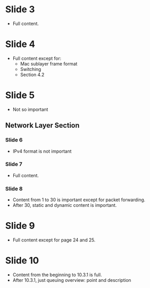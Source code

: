# Slide 3

- Full content.

# Slide 4

- Full content except for:
  - Mac sublayer frame format
  - Switching
  - Section 4.2

# Slide 5

- Not so important

## Network Layer Section

### Slide 6

- IPv4 format is not important

### Slide 7

- Full content.

### Slide 8

- Content from 1 to 30 is important except for packet forwarding.
- After 30, static and dynamic content is important.

# Slide 9

- Full content except for page 24 and 25.

# Slide 10

- Content from the beginning to 10.3.1 is full.
- After 10.3.1, just queuing overview: point and description
